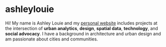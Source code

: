 # ashleylouie
Hi! My name is Ashley Louie and my [personal website](http://ashleylouie.com/) includes projects at the intersection of **urban analytics**, **design**, **spatial data**, **technology**, and **social advocacy**. I have a background in architecture and urban design and am passionate about cities and communities.
